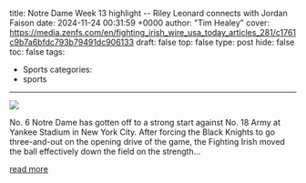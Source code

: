 title: Notre Dame Week 13 highlight -- Riley Leonard connects with Jordan Faison
date: 2024-11-24 00:31:59 +0000
author: "Tim Healey"
cover: https://media.zenfs.com/en/fighting_irish_wire_usa_today_articles_281/c1761c9b7a6bfdc793b79491dc906133
draft: false
top: false
type: post
hide: false
toc: false
tags:
  - Sports
categories:
  - sports
---

![](https://media.zenfs.com/en/fighting_irish_wire_usa_today_articles_281/c1761c9b7a6bfdc793b79491dc906133)

No. 6 Notre Dame has gotten off to a strong start against No. 18 Army at Yankee Stadium in New York City. After forcing the Black Knights to go three-and-out on the opening drive of the game, the Fighting Irish moved the ball effectively down the field on the strength…

[read more](https://fightingirishwire.usatoday.com/2024/11/23/notre-dame-army-riley-leonard-jordan-faison-td-ncaa-football/)

